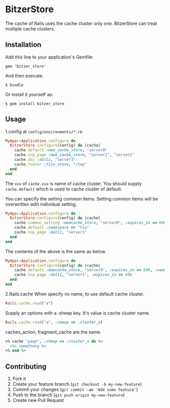 # BitzerStore

The cache of Rails uses the cache cluster only one.
BitzerStore can treat multiple cache clusters.

## Installation

Add this line to your application's Gemfile:

    gem 'bitzer_store'

And then execute:

    $ bundle

Or install it yourself as:

    $ gem install bitzer_store

## Usage

1.config
at ```config/environments/*.rb```

```ruby
MyApp::Application.configure do
  BitzerStore.configure(config) do |cache|
    cache.default :mem_cache_store, "server0"
    cache.top_page :mem_cache_store, "server1", "server2"
    cache.obj :dalli, "server3" 
    cache.footer :file_store, "/tmp"
  end
end
```

The ```xxx``` of ```cache.xxx``` is name of cache cluster.
You should supply ```cache.default``` which is used to cache cluster of default.

You can specify the setting common items. 
Setting common items will be overwritten with individual setting.

```ruby
MyApp::Application.configure do
  BitzerStore.configure(config) do |cache|
    cache.common_setting :memcache_store, "server0", :expires_in => 600
    cache.default :namespace => "tsu"
    cache.top_page :dalli, "server1"
  end
end
```

The contents of the above is the same as below.

```ruby
MyApp::Application.configure do
  BitzerStore.configure(config) do |cache|
    cache.default :memcache_store, "server0", :expires_in => 600, :namespace => "tsu"
    cache.top_page :dalli, "server1", :expires_in => 600 
  end
end
```

2.Rails.cache
When specify no name, to use default cache cluster.

```ruby
Rails.cache.read("a")
```

Supply an options with a :sheep key. It's value is cache cluster name.

```ruby
Rails.cache.read("a", :sheep => :cluster_a)
```

caches_action, fragment_cache are the same.

```ruby
<% cache "page", :sheep => :cluster_a do %>
  <%= somethong %>
<% end %>
```

## Contributing

1. Fork it
2. Create your feature branch (`git checkout -b my-new-feature`)
3. Commit your changes (`git commit -am 'Add some feature'`)
4. Push to the branch (`git push origin my-new-feature`)
5. Create new Pull Request
